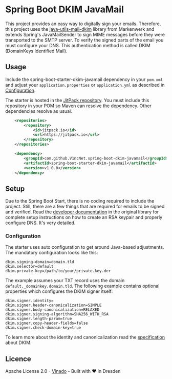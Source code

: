 Spring Boot DKIM JavaMail
===

This project provides an easy way to digitally sign your emails. Therefore, this project uses the
[java-utils-mail-dkim](https://github.com/markenwerk/java-utils-mail-dkim) library from Markenwerk and extends Spring's
JavaMailSender to sign MIME messages before they were transported to the SMTP server. To verify the signed parts of the
email you must configure your DNS. This authentication method is called DKIM (DomainKeys Identified Mail).


## Usage

Include the spring-boot-starter-dkim-javamail dependency in your `pom.xml` and adjust your `application.properties` or
`application.yml` as described in [Configuration](#Configuration).

The starter is hosted in the [JitPack repository](https://jitpack.io/). You must include this repository in your POM
so Maven can resolve the dependency. Other dependencies resolve as usual.

```xml
	<repositories>
		<repository>
		    <id>jitpack.io</id>
		    <url>https://jitpack.io</url>
		</repository>
	</repositories>
```

```xml
	<dependency>
	    <groupId>com.github.V1ncNet.spring-boot-dkim-javamail</groupId>
	    <artifactId>spring-boot-starter-dkim-javamail</artifactId>
	    <version>v1.0.0</version>
	</dependency>
```

## Setup

Due to the Spring Boot Start, there is no coding required to include the project. Still, there are a few things that are
required for emails to be signed and verified. Read the
[developer documentation](https://github.com/markenwerk/java-utils-mail-dkim/blob/master/README.MD) in the original
library for complete setup instructions on how to create an RSA keypair and properly configure DNS. It's very detailed.


### Configuration

The starter uses auto configuration to get around Java-based adjustments. The mandatory configuration looks like this:

```properties
dkim.signing-domain=domain.tld
dkim.selector=default
dkim.private-key=/path/to/your/private.key.der
```

The example assumes your TXT record uses the domain `default._domainkey.domain.tld`. The following example contains
optional properties which configures the DKIM signer itself:

```properties
dkim.signer.identity=
dkim.signer.header-canonicalization=SIMPLE
dkim.signer.body-canonicalization=RELAXED
dkim.signer.signing-algorithm=SHA256_WITH_RSA
dkim.signer.length-param=true
dkim.signer.copy-header-fields=false
dkim.signer.check-domain-key=true
```

To learn more about the identity and canonicalization read the [specification](https://tools.ietf.org/html/rfc6376)
about DKIM.

## Licence

Apache License 2.0 - [Vinado](https://vinado.de) - Built with :heart: in Dresden
